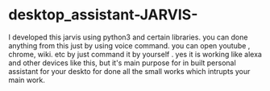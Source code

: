# desktop_assistant-JARVIS-
I developed this jarvis using python3 and certain libraries.
you can done anything from this just by using voice command.
you can open youtube , chrome, wiki. etc by just command it by yourself .
yes it is working like alexa and other devices like this, but it's main purpose for in built personal assistant for your deskto for done all the small works which intrupts your main work. 
